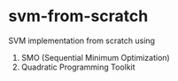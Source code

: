 # svm-from-scratch

SVM implementation from scratch using 
1. SMO (Sequential Minimum Optimization)
2. Quadratic Programming Toolkit
